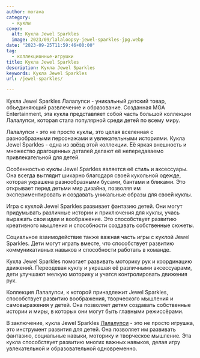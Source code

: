 ```yaml
---
author: morava
category:
  - куклы
cover:
  alt: Кукла Jewel Sparkles
  image: 2023/09/lalaloopsy-jewel-sparkles-jpg.webp
date: "2023-09-25T11:59:46+00:00"
tag:
  - коллекционные-игрушки
title: Кукла Jewel Sparkles
description: Кукла Jewel Sparkles
keywords: Кукла Jewel Sparkles
url: /jewel-sparkles/

---
```

Кукла Jewel Sparkles Лалалупси - уникальный детский товар, объединяющий развлечение и образование. Созданная MGA Entertainment, эта кукла представляет собой часть большой коллекции Лалалупси, которая стала популярной среди детей по всему миру.

Лалалупси \- это не просто куклы, это целая вселенная с разнообразными персонажами и увлекательными историями. Кукла Jewel Sparkles - одна из звёзд этой коллекции. Её яркая внешность и множество драгоценных деталей делают её непередаваемо привлекательной для детей.

Особенностью куклы Jewel Sparkles является её стиль и аксессуары. Она всегда выглядит шикарно благодаря своей кукольной одежде, которая украшена разнообразными бусами, бантами и бликами. Это открывает перед детьми мир дизайна, позволяя им экспериментировать и создавать уникальные образы для своей куклы.

Игра с куклой Jewel Sparkles развивает фантазию детей. Они могут придумывать различные истории и приключения для куклы, учась выражать свои идеи и воображение. Это способствует развитию креативного мышления и способности создавать собственные сюжеты.

Социальное взаимодействие также важная часть игры с куклой Jewel Sparkles. Дети могут играть вместе, что способствует развитию коммуникативных навыков и способности работать в команде.

Кукла Jewel Sparkles помогает развивать моторику рук и координацию движений. Переодевая куклу и украшая её различными аксессуарами, дети улучшают мелкую моторику и учатся контролировать движения рук.

Коллекция Лалалупси, к которой принадлежит Jewel Sparkles, способствует развитию воображения, творческого мышления и самовыражения у детей. Она позволяет детям создавать собственные истории и миры, в которых они могут быть главными режиссёрами.

В заключение, кукла Jewel Sparkles [Лалалупси](https://www.adora.ru/lalaloopsy/) \- это не просто игрушка, это инструмент развития для детей. Она позволяет им развивать фантазию, социальные навыки, моторику и творческое мышление. Эта кукла способствует развитию многих важных навыков, делая игру увлекательной и образовательной одновременно.
